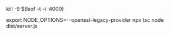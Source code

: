 
kill -9 $(lsof -t -i :4000)



export NODE_OPTIONS=--openssl-legacy-provider
npx tsc
node dist/server.js



